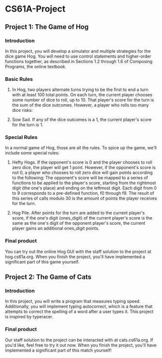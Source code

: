 # CS61A-Project

## Project 1: The Game of Hog

### Introduction
In this project, you will develop a simulator and multiple strategies for the dice game Hog. You will need to use control statements and higher-order functions together, as described in Sections 1.2 through 1.6 of Composing Programs, the online textbook.

### Basic Rules
1. In Hog, two players alternate turns trying to be the first to end a turn with at least 100 total points. On each turn, the current player chooses some number of dice to roll, up to 10. That player's score for the turn is the sum of the dice outcomes. However, a player who rolls too many dice risks:

2. Sow Sad. If any of the dice outcomes is a 1, the current player's score for the turn is 1.

### Special Rules
In a normal game of Hog, those are all the rules. To spice up the game, we'll include some special rules:

1. Hefty Hogs. If the opponent's score is 0 and the player chooses to roll zero dice, the player will get 1 point. However, if the opponent's score is not 0, a player who chooses to roll zero dice will gain points according to the following:
The opponent's score will be mapped to a series of functions to be applied to the player's score, starting from the rightmost digit (the one's place) and ending on the leftmost digit.
Each digit from 0 to 9 corresponds to a pre-defined function, f0 through f9.
The result of this series of calls modulo 30 is the amount of points the player receives for the turn.

2. Hog Pile. After points for the turn are added to the current player's score, if the one's digit (ones_digit) of the current player's score is the same as the one's digit of the opponent player's score, the current player gains an additional ones_digit points.

### Final product
You can try out the online Hog GUI with the staff solution to the project at hog.cs61a.org. When you finish the project, you'll have implemented a significant part of this game yourself.


## Project 2: The  Game of Cats

### Introduction
In this project, you will write a program that measures typing speed. Additionally, you will implement typing autocorrect, which is a feature that attempts to correct the spelling of a word after a user types it. This project is inspired by typeracer.

### Final product
Our staff solution to the project can be interacted with at cats.cs61a.org. If you'd like, feel free to try it out now. When you finish the project, you'll have implemented a significant part of this match yourself!

